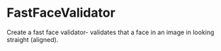 # FastFaceValidator
Create a fast face validator- validates that a face in an image in looking straight (aligned).
